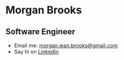 # Morgan Brooks
## Software Engineer

* Email me: [morgan.jean.brooks@gmail.com](mailto:morgan.jean.brooks@gmail.com)
* Say hi on [LinkedIn](https://www.linkedin.com/in/morganjbrooks/)